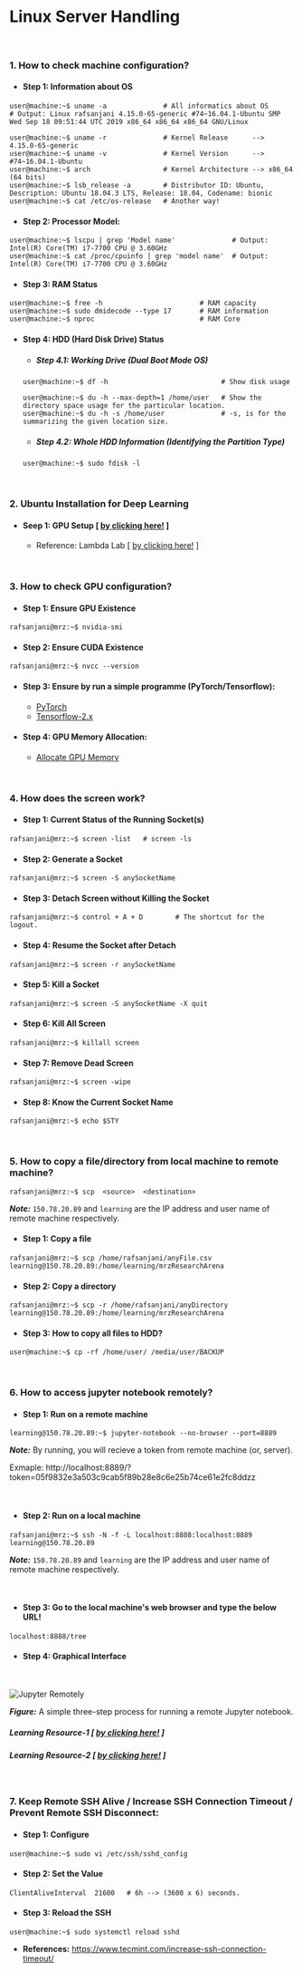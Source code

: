# Linux Server Handling

&nbsp;

### 1. How to check machine configuration?

- #### Step 1: Information about OS
```console
user@machine:~$ uname -a              # All informatics about OS
# Output: Linux rafsanjani 4.15.0-65-generic #74~16.04.1-Ubuntu SMP Wed Sep 18 09:51:44 UTC 2019 x86_64 x86_64 x86_64 GNU/Linux

user@machine:~$ uname -r              # Kernel Release      --> 4.15.0-65-generic
user@machine:~$ uname -v              # Kernel Version      --> #74~16.04.1-Ubuntu
user@machine:~$ arch                  # Kernel Architecture --> x86_64 (64 bits)
user@machine:~$ lsb_release -a        # Distributor ID: Ubuntu, Description: Ubuntu 18.04.3 LTS, Release: 18.04, Codename: bionic
user@machine:~$ cat /etc/os-release   # Another way!
```

- #### Step 2: Processor Model:
```console
user@machine:~$ lscpu | grep 'Model name'              # Output: Intel(R) Core(TM) i7-7700 CPU @ 3.60GHz
user@machine:~$ cat /proc/cpuinfo | grep 'model name'  # Output: Intel(R) Core(TM) i7-7700 CPU @ 3.60GHz
```

- #### Step 3: RAM Status
```console
user@machine:~$ free -h                        # RAM capacity
user@machine:~$ sudo dmidecode --type 17       # RAM information
user@machine:~$ nproc                          # RAM Core
```

- #### Step 4: HDD (Hard Disk Drive) Status

  - ##### Step 4.1: Working Drive (Dual Boot Mode OS)
  ```console
  user@machine:~$ df -h                            # Show disk usage

  user@machine:~$ du -h --max-depth=1 /home/user   # Show the directory space usage for the particular location.
  user@machine:~$ du -h -s /home/user              # -s, is for the summarizing the given location size.
  ```

  - ##### Step 4.2: Whole HDD Information (Identifying the Partition Type)
  ```console
  user@machine:~$ sudo fdisk -l
  ```

&nbsp;

### 2. Ubuntu Installation for Deep Learning 
- #### Seep 1: GPU Setup [ [by clicking here!](https://github.com/mrzResearchArena/Linux-Documentation/blob/master/installGPU.sh) ]
  - Reference: Lambda Lab [ [by clicking here!](https://lambdalabs.com/lambda-stack-deep-learning-software) ]

&nbsp;

### 3. How to check GPU configuration?

- #### Step 1: Ensure GPU Existence
```console
rafsanjani@mrz:~$ nvidia-smi
```
- #### Step 2: Ensure CUDA Existence
```console
rafsanjani@mrz:~$ nvcc --version
```
- #### Step 3: Ensure by run a simple programme (PyTorch/Tensorflow):
  - [PyTorch](https://github.com/mrzResearchArena/Linux/blob/master/check-PyTorch-GPU-existance.py)
  - [Tensorflow-2.x](https://github.com/mrzResearchArena/Linux/blob/master/check-TF-GPU-existance.py)

- #### Step 4: GPU Memory Allocation:
  - [Allocate GPU Memory](https://github.com/mrzResearchArena/Linux/blob/master/allocateGPU.py)



&nbsp;

### 4. How does the screen work?

- #### Step 1: Current Status of the Running Socket(s)
```console
rafsanjani@mrz:~$ screen -list   # screen -ls
```

- #### Step 2: Generate a Socket
```console
rafsanjani@mrz:~$ screen -S anySocketName
```

- #### Step 3: Detach Screen without Killing the Socket
```console
rafsanjani@mrz:~$ control + A + D        # The shortcut for the logout.
```

- #### Step 4: Resume the Socket after Detach
```console
rafsanjani@mrz:~$ screen -r anySocketName
```

- #### Step 5: Kill a Socket
```console
rafsanjani@mrz:~$ screen -S anySocketName -X quit
```

- #### Step 6: Kill All Screen
```console
rafsanjani@mrz:~$ killall screen
```

- #### Step 7: Remove Dead Screen
```console
rafsanjani@mrz:~$ screen -wipe
```

- #### Step 8: Know the Current Socket Name
```console
rafsanjani@mrz:~$ echo $STY
```

&nbsp;

### 5. How to copy a file/directory from local machine to remote machine?

```console
rafsanjani@mrz:~$ scp  <source>  <destination>
```
***Note:*** `150.78.20.89` and `learning` are the IP address and user name of remote machine respectively.

- #### Step 1: Copy a file 
```console
rafsanjani@mrz:~$ scp /home/rafsanjani/anyFile.csv learning@150.78.20.89:/home/learning/mrzResearchArena
```

- #### Step 2: Copy a directory
```console
rafsanjani@mrz:~$ scp -r /home/rafsanjani/anyDirectory learning@150.78.20.89:/home/learning/mrzResearchArena
```
- #### Step 3: How to copy all files to HDD?
```console
user@machine:~$ cp -rf /home/user/ /media/user/BACKUP
```
&nbsp;

### 6. How to access jupyter notebook remotely?

- #### Step 1: Run on a remote machine ####
```console
learning@150.78.20.89:~$ jupyter-notebook --no-browser --port=8889 
```
***Note:*** By running, you will recieve a token from remote machine (or, server). 

Exmaple: http://localhost:8889/?token=05f9832e3a503c9cab5f89b28e8c6e25b74ce61e2fc8ddzz

&nbsp;

- #### Step 2: Run on a local machine ####
```console
rafsanjani@mrz:~$ ssh -N -f -L localhost:8888:localhost:8889 learning@150.78.20.89
```
***Note:*** `150.78.20.89` and `learning` are the IP address and user name of remote machine respectively.

&nbsp;

- #### Step 3: Go to the local machine's web browser and type the below URL! ####
```console
localhost:8888/tree
```

- #### Step 4: Graphical Interface ####

&nbsp;

![Jupyter Remotely](https://github.com/mrzResearchArena/Linux-Documentation/blob/master/jupyternotebook.png)

***Figure:*** A simple three-step process for running a remote Jupyter notebook.

##### Learning Resource-1 [ [by clicking here!](https://ljvmiranda921.github.io/notebook/2018/01/31/running-a-jupyter-notebook/) ]
##### Learning Resource-2 [ [by clicking here!](https://amber-md.github.io/pytraj/latest/tutorials/remote_jupyter_notebook/) ]

&nbsp;

### 7. Keep Remote SSH Alive / Increase SSH Connection Timeout / Prevent Remote SSH Disconnect:

- #### Step 1: Configure
```console
user@machine:~$ sudo vi /etc/ssh/sshd_config
```

- #### Step 2: Set the Value
```
ClientAliveInterval  21600   # 6h --> (3600 x 6) seconds.
```

- #### Step 3: Reload the SSH
```console
user@machine:~$ sudo systemctl reload sshd
```

- **References:** https://www.tecmint.com/increase-ssh-connection-timeout/
